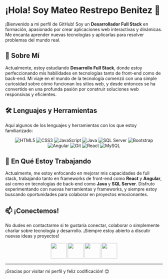 # ¡Hola! Soy **Mateo Restrepo Benitez** 👋

¡Bienvenido a mi perfil de GitHub! Soy un **Desarrollador Full Stack** en formación, apasionado por crear aplicaciones web interactivas y dinámicas. Me encanta aprender nuevas tecnologías y aplicarlas para resolver problemas del mundo real.

## 🚀 Sobre Mí

Actualmente, estoy estudiando **Desarrollo Full Stack**, donde estoy perfeccionando mis habilidades en tecnologías tanto de front-end como de back-end. Mi viaje en el mundo de la tecnología comenzó con una simple curiosidad sobre cómo funcionan los sitios web, y desde entonces se ha convertido en una profunda pasión por construir soluciones web responsivas y eficientes.

## 🛠️ Lenguajes y Herramientas

Aquí algunos de los lenguajes y herramientas con los que estoy familiarizado:

<div align="center">
  
  <img src="https://img.shields.io/badge/-HTML5-E34F26?style=for-the-badge&logo=html5&logoColor=white" alt="HTML5">
  <img src="https://img.shields.io/badge/-CSS3-1572B6?style=for-the-badge&logo=css3&logoColor=white" alt="CSS3">
  <img src="https://img.shields.io/badge/-JavaScript-F7DF1E?style=for-the-badge&logo=javascript&logoColor=black" alt="JavaScript">
  <img src="https://img.shields.io/badge/-Java-007396?style=for-the-badge&logo=java&logoColor=white" alt="Java">
  <img src="https://img.shields.io/badge/-SQL%20Server-CC2927?style=for-the-badge&logo=microsoft-sql-server&logoColor=white" alt="SQL Server">
  <img src="https://img.shields.io/badge/-Bootstrap-563D7C?style=for-the-badge&logo=bootstrap&logoColor=white" alt="Bootstrap">
  <img src="https://img.shields.io/badge/-Angular-DD0031?style=for-the-badge&logo=angular&logoColor=white" alt="Angular">
  <img src="https://img.shields.io/badge/-Git-F05032?style=for-the-badge&logo=git&logoColor=white" alt="Git">
  <img src="https://img.shields.io/badge/-React-61DAFB?style=for-the-badge&logo=react&logoColor=black" alt="React">
  <img src="https://img.shields.io/badge/-MySQL-4479A1?style=for-the-badge&logo=mysql&logoColor=white" alt="MySQL">

</div>

## 🌱 En Qué Estoy Trabajando

Actualmente, me estoy enfocando en mejorar mis capacidades de full stack, trabajando tanto en frameworks de front-end como **React** y **Angular**, así como en tecnologías de back-end como **Java** y **SQL Server**. Disfruto experimentando con nuevas herramientas y frameworks, y siempre estoy buscando oportunidades para colaborar en proyectos emocionantes.

## 📫 ¡Conectemos!

No dudes en contactarme si te gustaría conectar, colaborar o simplemente charlar sobre tecnología y desarrollo. ¡Siempre estoy abierto a discutir nuevas ideas y proyectos!

<div align="center">
  <img src="https://media.giphy.com/media/QHE5gWI0QjqF2/giphy.gif" width="50">
  <img src="https://media.giphy.com/media/26tn33aiTi1jkl6H6/giphy.gif" width="50">
  <img src="https://media.giphy.com/media/1g3A0gpaidxWcL9Mfo/giphy.gif" width="50">
  <img src="https://media.giphy.com/media/3o7aD5tv1ogNBtDhDi/giphy.gif" width="50">
</div>

---

¡Gracias por visitar mi perfil y feliz codificación! 😊
